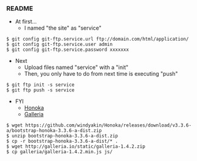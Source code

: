 ### README

* At first...
    * I named "the site" as "service"

```
$ git config git-ftp.service.url ftp://domain.com/html/application/
$ git config git-ftp.service.user admin
$ git config git-ftp.service.password xxxxxxx
```

* Next
    * Upload files named "service" with a "init"
	* Then, you only have to do from next time is executing "push"

```
$ git ftp init -s service
$ git ftp push -s service
```

* FYI
    * [Honoka](https://github.com/windyakin/Honoka)
	* [Galleria](http://galleria.io/)

```
$ wget https://github.com/windyakin/Honoka/releases/download/v3.3.6-a/bootstrap-honoka-3.3.6-a-dist.zip
$ unzip bootstrap-honoka-3.3.6-a-dist.zip
$ cp -r bootstrap-honoka-3.3.6-a-dist/* .
$ wget http://galleria.io/static/galleria-1.4.2.zip
$ cp galleria/galleria-1.4.2.min.js js/
```
